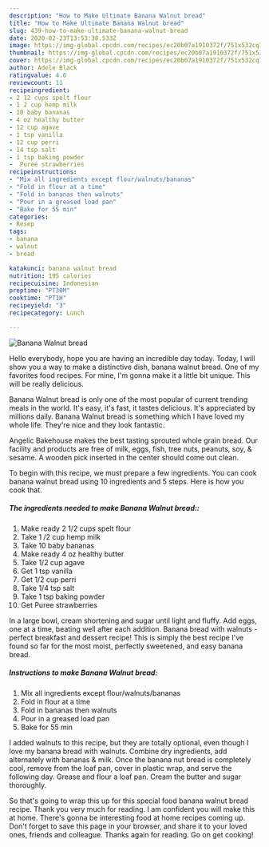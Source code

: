 ```yaml
---
description: "How to Make Ultimate Banana Walnut bread"
title: "How to Make Ultimate Banana Walnut bread"
slug: 439-how-to-make-ultimate-banana-walnut-bread
date: 2020-02-23T13:53:38.533Z
image: https://img-global.cpcdn.com/recipes/ec20b07a1910372f/751x532cq70/banana-walnut-bread-recipe-main-photo.jpg
thumbnail: https://img-global.cpcdn.com/recipes/ec20b07a1910372f/751x532cq70/banana-walnut-bread-recipe-main-photo.jpg
cover: https://img-global.cpcdn.com/recipes/ec20b07a1910372f/751x532cq70/banana-walnut-bread-recipe-main-photo.jpg
author: Adele Black
ratingvalue: 4.6
reviewcount: 11
recipeingredient:
- 2 12 cups spelt flour
- 1 2 cup hemp milk
- 10 baby bananas
- 4 oz healthy butter
- 12 cup agave
- 1 tsp vanilla
- 12 cup perri
- 14 tsp salt
- 1 tsp baking powder
-  Puree strawberries
recipeinstructions:
- "Mix all ingredients except flour/walnuts/bananas"
- "Fold in flour at a time"
- "Fold in bananas then walnuts"
- "Pour in a greased load pan"
- "Bake for 55 min"
categories:
- Resep
tags:
- banana
- walnut
- bread

katakunci: banana walnut bread
nutrition: 195 calories
recipecuisine: Indonesian
preptime: "PT30M"
cooktime: "PT1H"
recipeyield: "3"
recipecategory: Lunch

---
```



![Banana Walnut bread](https://img-global.cpcdn.com/recipes/ec20b07a1910372f/751x532cq70/banana-walnut-bread-recipe-main-photo.jpg)

Hello everybody, hope you are having an incredible day today. Today, I will show you a way to make a distinctive dish, banana walnut bread. One of my favorites food recipes. For mine, I'm gonna make it a little bit unique. This will be really delicious.

Banana Walnut bread is only one of the most popular of current trending meals in the world. It's easy, it's fast, it tastes delicious. It's appreciated by millions daily. Banana Walnut bread is something which I have loved my whole life. They're nice and they look fantastic.

Angelic Bakehouse makes the best tasting sprouted whole grain bread. Our facility and products are free of milk, eggs, fish, tree nuts, peanuts, soy, &amp; sesame. A wooden pick inserted in the center should come out clean.


To begin with this recipe, we must prepare a few ingredients. You can cook banana walnut bread using 10 ingredients and 5 steps. Here is how you cook that.

##### The ingredients needed to make Banana Walnut bread::

1. Make ready 2 1/2 cups spelt flour
1. Take 1 /2 cup hemp milk
1. Take 10 baby bananas
1. Make ready 4 oz healthy butter
1. Take 1/2 cup agave
1. Get 1 tsp vanilla
1. Get 1/2 cup perri
1. Take 1/4 tsp salt
1. Take 1 tsp baking powder
1. Get  Puree strawberries


In a large bowl, cream shortening and sugar until light and fluffy. Add eggs, one at a time, beating well after each addition. Banana bread with walnuts - perfect breakfast and dessert recipe! This is simply the best recipe I&#39;ve found so far for the most moist, perfectly sweetened, and easy banana bread. 

##### Instructions to make Banana Walnut bread:

1. Mix all ingredients except flour/walnuts/bananas
1. Fold in flour at a time
1. Fold in bananas then walnuts
1. Pour in a greased load pan
1. Bake for 55 min


I added walnuts to this recipe, but they are totally optional, even though I love my banana bread with walnuts. Combine dry ingredients, add alternately with bananas &amp; milk. Once the banana nut bread is completely cool, remove from the loaf pan, cover in plastic wrap, and serve the following day. Grease and flour a loaf pan. Cream the butter and sugar thoroughly. 

So that's going to wrap this up for this special food banana walnut bread recipe. Thank you very much for reading. I am confident you will make this at home. There's gonna be interesting food at home recipes coming up. Don't forget to save this page in your browser, and share it to your loved ones, friends and colleague. Thanks again for reading. Go on get cooking!

